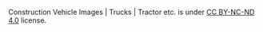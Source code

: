 Construction Vehicle Images | Trucks | Tractor etc. is under [CC BY-NC-ND 4.0](https://creativecommons.org/licenses/by-nc-nd/4.0/legalcode) license.